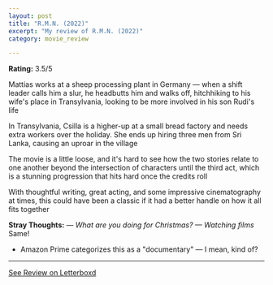 ```yaml
---
layout: post
title: "R.M.N. (2022)"
excerpt: "My review of R.M.N. (2022)"
category: movie_review

---
```


**Rating:** 3.5/5

Mattias works at a sheep processing plant in Germany — when a shift leader calls him a slur, he headbutts him and walks off, hitchhiking to his wife's place in Transylvania, looking to be more involved in his son Rudi's life

In Transylvania, Csilla is a higher-up at a small bread factory and needs extra workers over the holiday. She ends up hiring three men from Sri Lanka, causing an uproar in the village

The movie is a little loose, and it's hard to see how the two stories relate to one another beyond the intersection of characters until the third act, which is a stunning progression that hits hard once the credits roll

With thoughtful writing, great acting, and some impressive cinematography at times, this could have been a classic if it had a better handle on how it all fits together

<b>Stray Thoughts:</b>
<i>— What are you doing for Christmas?
— Watching films</i>
Same!
* Amazon Prime categorizes this as a "documentary" — I mean, kind of?

<hr>

[See Review on Letterboxd](https://boxd.it/4MOV73)
